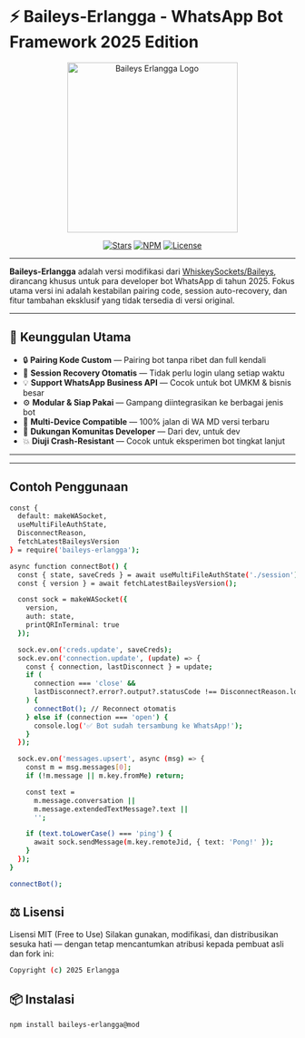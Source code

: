 # ⚡️ Baileys-Erlangga - WhatsApp Bot Framework 2025 Edition

<p align="center">
  <img src="https://files.catbox.moe/fi0co3.jpeg" width="300" alt="Baileys Erlangga Logo" />
</p>

<p align="center">
  <a href="https://github.com/ErlanggaaXzzz/Baileys"><img src="https://img.shields.io/github/stars/ErlanggaaXzzz/Baileys?style=for-the-badge" alt="Stars"></a>
  <a href="https://www.npmjs.com/package/baileys-erlangga"><img src="https://img.shields.io/npm/v/baileys-erlangga?style=for-the-badge" alt="NPM"></a>
  <a href="https://github.com/ErlanggaaXzzz/Baileys/blob/main/LICENSE"><img src="https://img.shields.io/github/license/ErlanggaaXzzz/Baileys?style=for-the-badge" alt="License"></a>
</p>

---

**Baileys-Erlangga** adalah versi modifikasi dari [WhiskeySockets/Baileys](https://github.com/WhiskeySockets/Baileys), dirancang khusus untuk para developer bot WhatsApp di tahun 2025. Fokus utama versi ini adalah kestabilan pairing code, session auto-recovery, dan fitur tambahan eksklusif yang tidak tersedia di versi original.

---

## 🚀 Keunggulan Utama

- 🔒 **Pairing Kode Custom** — Pairing bot tanpa ribet dan full kendali
- 🔄 **Session Recovery Otomatis** — Tidak perlu login ulang setiap waktu
- 💡 **Support WhatsApp Business API** — Cocok untuk bot UMKM & bisnis besar
- ⚙️ **Modular & Siap Pakai** — Gampang diintegrasikan ke berbagai jenis bot
- 📱 **Multi-Device Compatible** — 100% jalan di WA MD versi terbaru
- 💬 **Dukungan Komunitas Developer** — Dari dev, untuk dev
- 💥 **Diuji Crash-Resistant** — Cocok untuk eksperimen bot tingkat lanjut

---

---
## Contoh Penggunaan
```bash
const {
  default: makeWASocket,
  useMultiFileAuthState,
  DisconnectReason,
  fetchLatestBaileysVersion
} = require('baileys-erlangga');

async function connectBot() {
  const { state, saveCreds } = await useMultiFileAuthState('./session');
  const { version } = await fetchLatestBaileysVersion();

  const sock = makeWASocket({
    version,
    auth: state,
    printQRInTerminal: true
  });

  sock.ev.on('creds.update', saveCreds);
  sock.ev.on('connection.update', (update) => {
    const { connection, lastDisconnect } = update;
    if (
      connection === 'close' &&
      lastDisconnect?.error?.output?.statusCode !== DisconnectReason.loggedOut
    ) {
      connectBot(); // Reconnect otomatis
    } else if (connection === 'open') {
      console.log('✅ Bot sudah tersambung ke WhatsApp!');
    }
  });

  sock.ev.on('messages.upsert', async (msg) => {
    const m = msg.messages[0];
    if (!m.message || m.key.fromMe) return;

    const text =
      m.message.conversation ||
      m.message.extendedTextMessage?.text ||
      '';

    if (text.toLowerCase() === 'ping') {
      await sock.sendMessage(m.key.remoteJid, { text: 'Pong!' });
    }
  });
}

connectBot();
```

## ⚖️ Lisensi

Lisensi MIT (Free to Use)
Silakan gunakan, modifikasi, dan distribusikan sesuka hati — dengan tetap mencantumkan atribusi kepada pembuat asli dan fork ini:
```bash
Copyright (c) 2025 Erlangga
```


## 📦 Instalasi

```bash
npm install baileys-erlangga@mod
